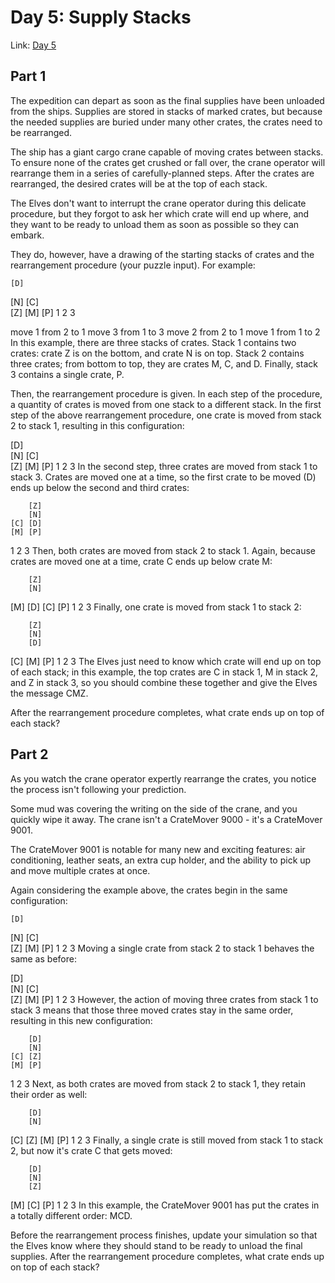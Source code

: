 # Day 5: Supply Stacks
Link: [Day 5](https://adventofcode.com/2022/day/5)

## Part 1
The expedition can depart as soon as the final supplies have been unloaded from the ships. Supplies are stored in stacks of marked crates, but because the needed supplies are buried under many other crates, the crates need to be rearranged.

The ship has a giant cargo crane capable of moving crates between stacks. To ensure none of the crates get crushed or fall over, the crane operator will rearrange them in a series of carefully-planned steps. After the crates are rearranged, the desired crates will be at the top of each stack.

The Elves don't want to interrupt the crane operator during this delicate procedure, but they forgot to ask her which crate will end up where, and they want to be ready to unload them as soon as possible so they can embark.

They do, however, have a drawing of the starting stacks of crates and the rearrangement procedure (your puzzle input). For example:

    [D]    
[N] [C]    
[Z] [M] [P]
 1   2   3 

move 1 from 2 to 1
move 3 from 1 to 3
move 2 from 2 to 1
move 1 from 1 to 2
In this example, there are three stacks of crates. Stack 1 contains two crates: crate Z is on the bottom, and crate N is on top. Stack 2 contains three crates; from bottom to top, they are crates M, C, and D. Finally, stack 3 contains a single crate, P.

Then, the rearrangement procedure is given. In each step of the procedure, a quantity of crates is moved from one stack to a different stack. In the first step of the above rearrangement procedure, one crate is moved from stack 2 to stack 1, resulting in this configuration:

[D]        
[N] [C]    
[Z] [M] [P]
 1   2   3 
In the second step, three crates are moved from stack 1 to stack 3. Crates are moved one at a time, so the first crate to be moved (D) ends up below the second and third crates:

        [Z]
        [N]
    [C] [D]
    [M] [P]
 1   2   3
Then, both crates are moved from stack 2 to stack 1. Again, because crates are moved one at a time, crate C ends up below crate M:

        [Z]
        [N]
[M]     [D]
[C]     [P]
 1   2   3
Finally, one crate is moved from stack 1 to stack 2:

        [Z]
        [N]
        [D]
[C] [M] [P]
 1   2   3
The Elves just need to know which crate will end up on top of each stack; in this example, the top crates are C in stack 1, M in stack 2, and Z in stack 3, so you should combine these together and give the Elves the message CMZ.

After the rearrangement procedure completes, what crate ends up on top of each stack?

## Part 2
As you watch the crane operator expertly rearrange the crates, you notice the process isn't following your prediction.

Some mud was covering the writing on the side of the crane, and you quickly wipe it away. The crane isn't a CrateMover 9000 - it's a CrateMover 9001.

The CrateMover 9001 is notable for many new and exciting features: air conditioning, leather seats, an extra cup holder, and the ability to pick up and move multiple crates at once.

Again considering the example above, the crates begin in the same configuration:

    [D]    
[N] [C]    
[Z] [M] [P]
 1   2   3 
Moving a single crate from stack 2 to stack 1 behaves the same as before:

[D]        
[N] [C]    
[Z] [M] [P]
 1   2   3 
However, the action of moving three crates from stack 1 to stack 3 means that those three moved crates stay in the same order, resulting in this new configuration:

        [D]
        [N]
    [C] [Z]
    [M] [P]
 1   2   3
Next, as both crates are moved from stack 2 to stack 1, they retain their order as well:

        [D]
        [N]
[C]     [Z]
[M]     [P]
 1   2   3
Finally, a single crate is still moved from stack 1 to stack 2, but now it's crate C that gets moved:

        [D]
        [N]
        [Z]
[M] [C] [P]
 1   2   3
In this example, the CrateMover 9001 has put the crates in a totally different order: MCD.

Before the rearrangement process finishes, update your simulation so that the Elves know where they should stand to be ready to unload the final supplies. After the rearrangement procedure completes, what crate ends up on top of each stack?
